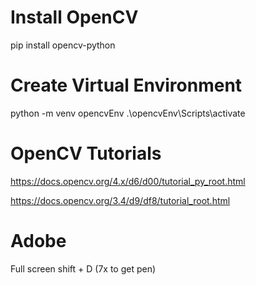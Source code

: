 # Install OpenCV 
pip install opencv-python 

# Create Virtual Environment 
python -m venv opencvEnv
.\opencvEnv\Scripts\activate

# OpenCV Tutorials
https://docs.opencv.org/4.x/d6/d00/tutorial_py_root.html

https://docs.opencv.org/3.4/d9/df8/tutorial_root.html


# Adobe 
Full screen 
shift + D (7x to get pen)